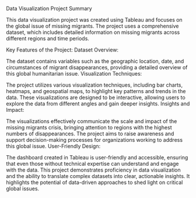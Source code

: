 Data Visualization Project Summary

This data visualization project was created using Tableau and focuses on the global issue of missing migrants. The project uses a comprehensive dataset, which includes detailed information on missing migrants across different regions and time periods.

Key Features of the Project:
Dataset Overview:

The dataset contains variables such as the geographic location, date, and circumstances of migrant disappearances, providing a detailed overview of this global humanitarian issue.
Visualization Techniques:

The project utilizes various visualization techniques, including bar charts, heatmaps, and geospatial maps, to highlight key patterns and trends in the data.
These visualizations are designed to be interactive, allowing users to explore the data from different angles and gain deeper insights.
Insights and Impact:

The visualizations effectively communicate the scale and impact of the missing migrants crisis, bringing attention to regions with the highest numbers of disappearances.
The project aims to raise awareness and support decision-making processes for organizations working to address this global issue.
User-Friendly Design:

The dashboard created in Tableau is user-friendly and accessible, ensuring that even those without technical expertise can understand and engage with the data.
This project demonstrates proficiency in data visualization and the ability to translate complex datasets into clear, actionable insights. It highlights the potential of data-driven approaches to shed light on critical global issues.
